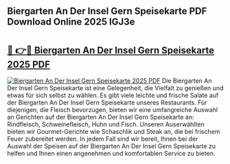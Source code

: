 ## Biergarten An Der Insel Gern Speisekarte PDF Download Online 2025 lGJ3e

# <h2><a href="http://gc7e718.nevu.top/?p=Biergarten+An+Der+Insel+Gern+Speisekarte">🔗 👉🔴 Biergarten An Der Insel Gern Speisekarte 2025 PDF</a></h2>

[![Biergarten An Der Insel Gern Speisekarte 2025 PDF](https://i.imgur.com/dBaPXMq.png)](http://gc7e718.nevu.top/?p=Biergarten+An+Der+Insel+Gern+Speisekarte)
Die Biergarten An Der Insel Gern Speisekarte ist eine Gelegenheit, die Vielfalt zu genießen und etwas für sich selbst zu wählen. Es gibt viele leichte und frische Salate auf der Biergarten An Der Insel Gern Speisekarte unseres Restaurants. Für diejenigen, die Fleisch bevorzugen, bieten wir eine umfangreiche Auswahl an Gerichten auf der Biergarten An Der Insel Gern Speisekarte an: Rindfleisch, Schweinefleisch, Huhn und Fisch. Unseren Auserwählten bieten wir Gourmet-Gerichte wie Schaschlik und Steak an, die bei frischem Feuer zubereitet werden. In jedem Fall sind wir bereit, Ihnen bei der Auswahl der Speisen auf der Biergarten An Der Insel Gern Speisekarte zu helfen und Ihnen einen angenehmen und komfortablen Service zu bieten.
